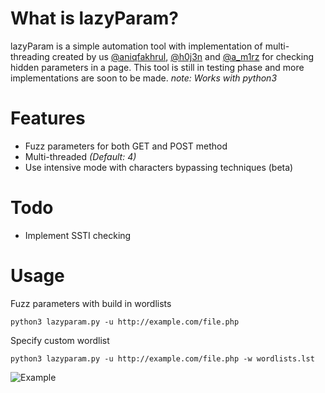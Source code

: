 # What is lazyParam?
lazyParam is a simple automation tool with implementation of multi-threading created by us [@aniqfakhrul](https://twitter.com/aniqfakhrul), [@h0j3n](https://twitter.com/h0j3n) and [@a_m1rz](https://twitter.com/a_m1rz) for checking hidden parameters in a page. This tool is still in testing phase and more implementations are soon to be made. _note: Works with python3_

# Features

* Fuzz parameters for both GET and POST method
* Multi-threaded _(Default: 4)_
* Use intensive mode with characters bypassing techniques (beta)

# Todo 

* Implement SSTI checking

# Usage

Fuzz parameters with build in wordlists
```
python3 lazyparam.py -u http://example.com/file.php
```

Specify custom wordlist
```
python3 lazyparam.py -u http://example.com/file.php -w wordlists.lst
```

![Example](https://media.discordapp.net/attachments/703994557339140326/806503665006936104/2021-02-03-15-47-24.gif?width=1202&height=676)

